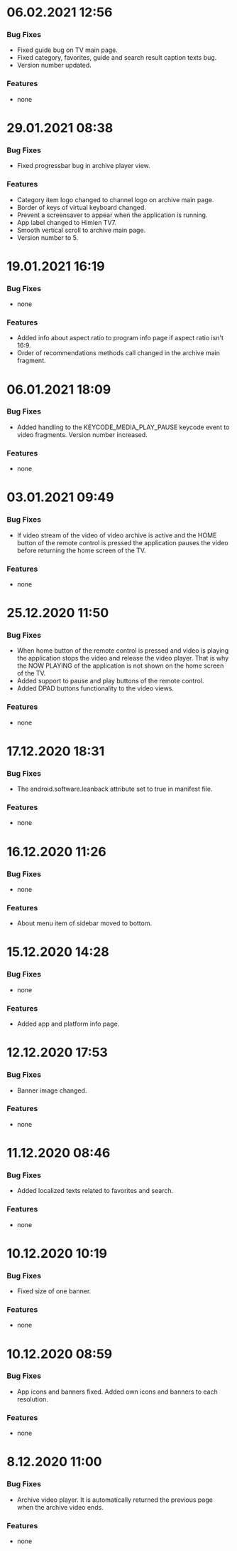 # 06.02.2021 12:56

### Bug Fixes

* Fixed guide bug on TV main page.
* Fixed category, favorites, guide and search result caption texts bug.
* Version number updated.

### Features

* none


# 29.01.2021 08:38

### Bug Fixes

* Fixed progressbar bug in archive player view.

### Features

* Category item logo changed to channel logo on archive main page.
* Border of keys of virtual keyboard changed.
* Prevent a screensaver to appear when the application is running.
* App label changed to Himlen TV7.
* Smooth vertical scroll to archive main page.
* Version number to 5.


# 19.01.2021 16:19

### Bug Fixes

* none

### Features

* Added info about aspect ratio to program info page if aspect ratio isn't 16:9.
* Order of recommendations methods call changed in the archive main fragment.


# 06.01.2021 18:09

### Bug Fixes

* Added handling to the KEYCODE_MEDIA_PLAY_PAUSE keycode event to video fragments. Version number increased.

### Features

* none


# 03.01.2021 09:49

### Bug Fixes

* If video stream of the video of video archive is active and the HOME button of the remote control is pressed the application pauses the video before
  returning the home screen of the TV.

### Features

* none


# 25.12.2020 11:50

### Bug Fixes

* When home button of the remote control is pressed and video is playing the application stops the video and release the video player. That is why the NOW
  PLAYING of the application is not shown on the home screen of the TV.
* Added support to pause and play buttons of the remote control.
* Added DPAD buttons functionality to the video views.

### Features

* none


# 17.12.2020 18:31

### Bug Fixes

* The android.software.leanback attribute set to true in manifest file.

### Features

* none


# 16.12.2020 11:26

### Bug Fixes

* none

### Features

* About menu item of sidebar moved to bottom.


# 15.12.2020 14:28

### Bug Fixes

* none

### Features

* Added app and platform info page.


# 12.12.2020 17:53

### Bug Fixes

* Banner image changed.

### Features

* none


# 11.12.2020 08:46

### Bug Fixes

* Added localized texts related to favorites and search.

### Features

* none


# 10.12.2020 10:19

### Bug Fixes

* Fixed size of one banner.

### Features

* none


# 10.12.2020 08:59

### Bug Fixes

* App icons and banners fixed. Added own icons and banners to each resolution.

### Features

* none


# 8.12.2020 11:00

### Bug Fixes

* Archive video player. It is automatically returned the previous page when the archive video ends.

### Features

* none
